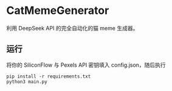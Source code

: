# CatMemeGenerator
利用 DeepSeek API 的完全自动化的猫 meme 生成器。

## 运行
将你的 SiliconFlow 与 Pexels API 密钥填入 config.json，随后执行
```
pip install -r requirements.txt
python3 main.py
```